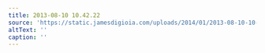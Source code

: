 ```yaml
---
title: 2013-08-10 10.42.22
source: 'https://static.jamesdigioia.com/uploads/2014/01/2013-08-10-10-42-22-scaled.jpg'
altText: ''
caption: ''
---
```


